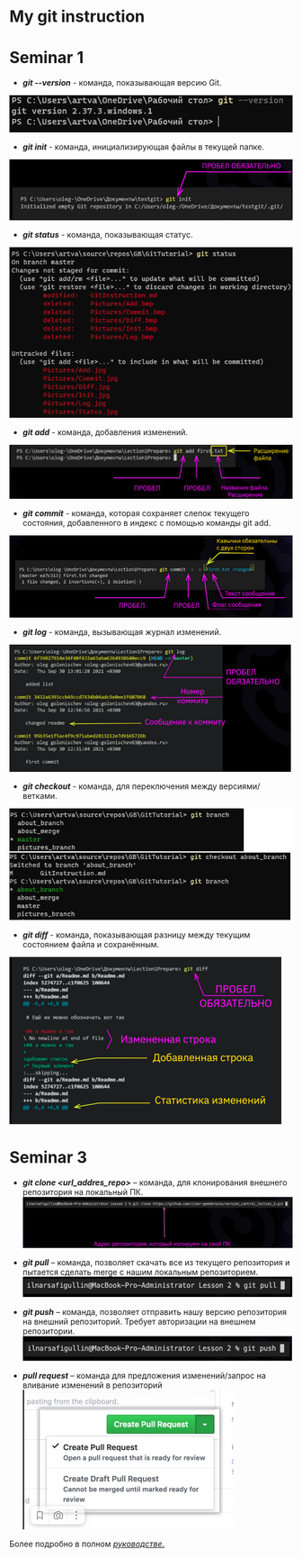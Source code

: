 # My git instruction 
# Seminar 1 
* ***git --version*** - команда, показывающая версию Git.

 ![Add](./Pictures/Version.jpg)
 
 * ***git init*** - команда, инициализирующая файлы в текущей папке.

 ![Add](./Pictures/Init.jpg)

 * ***git status*** - команда, показывающая статус.

 ![Add](./Pictures/Status.jpg)

 * ***git add*** - команда, добавления изменений.

 ![Add](./Pictures/Add.jpg)

 * ***git commit*** - команда, которая сохраняет слепок текущего    состояния, добавленного в индекс с помощью команды git add.

 ![Add](./Pictures/Commit.jpg) 

 * ***git log*** - команда, вызывающая журнал изменений.

 ![Add](./Pictures/Log.jpg)

 * ***git checkout*** - команда, для переключения между версиями/ветками.

 ![Add](./Pictures/Checkout.jpg) 
 * ***git diff*** - команда, показывающая разницу между текущим состоянием файла и сохранённым.

 ![Add](./Pictures/Diff.jpg)  




 # Seminar 3
* ***git clone <url_addres_repo>*** – команда, для клонирования внешнего репозитория на локальный ПК.
 ![Add](./Pictures/clone.jpg)

 * ***git pull*** – команда, позволяет скачать все из текущего репозитория и пытается сделать merge с нашим локальным репозиторием.
 ![Add](./Pictures/pull.jpg)

 * ***git push*** – команда, позволяет отправить нашу версию репозитория на внешний репозиторий. Требует авторизации на внешнем репозитории.
 ![Add](./Pictures/push.jpg)

 * ***pull request*** – команда для предложения изменений/запрос на вливание изменений в репозиторий
 ![Add](./Pictures/pull_requset.jpg)
 



 Более подробно в полном [*руководстве*.](https://git-scm.com/book/ru/v2 "О системе контроля версий на русском")
 
 
 
 
